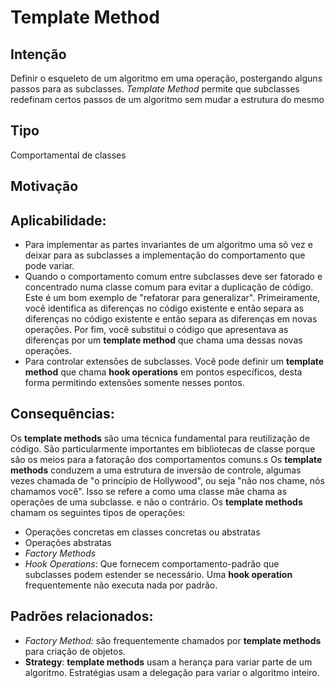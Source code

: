 # Template Method

## Intenção
Definir o esqueleto de um algoritmo em uma operação, postergando alguns passos para as subclasses. *Template Method* permite que subclasses redefinam certos passos de um algoritmo sem mudar a estrutura do mesmo

## Tipo
Comportamental de classes

## Motivação

## Aplicabilidade:
- Para implementar as partes invariantes de um algoritmo uma só vez e deixar para as subclasses a implementação do comportamento que pode variar.
- Quando o comportamento comum entre subclasses deve ser fatorado e concentrado numa classe comum para evitar a duplicação de código. Este é um bom exemplo de "refatorar para generalizar". Primeiramente, você identifica as diferenças no código existente e então separa as diferenças no código existente e então separa as diferenças em novas operações. Por fim, você substitui o código que apresentava as diferenças por um **template method** que chama uma dessas novas operações.
- Para controlar extensões de subclasses. Você pode definir um **template method** que chama **hook operations** em pontos específicos, desta forma permitindo extensões somente nesses pontos. 

## Consequências:
Os **template methods** são uma técnica fundamental para reutilização de código. São particularmente importantes em bibliotecas de classe porque são os meios para a fatoração dos comportamentos comuns.s
Os **template methods** conduzem a uma estrutura de inversão de controle, algumas vezes chamada de "o princípio de Hollywood", ou seja "não nos chame, nós chamamos você". Isso se refere a como uma classe mãe chama as operações de uma subclasse. e não o contrário.
Os **template methods** chamam os seguintes tipos de operações:
- Operações concretas em classes concretas ou abstratas
- Operações abstratas
- *Factory Methods*
- *Hook Operations*: Que fornecem comportamento-padrão que subclasses podem estender se necessário. Uma **hook operation** frequentemente não executa nada por padrão.


## Padrões relacionados:
- *Factory Method:* são frequentemente chamados por **template methods** para criação de objetos.
- **Strategy**: **template methods** usam a herança para variar parte de um algoritmo. Estratégias usam a delegação para variar o algoritmo inteiro.

